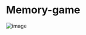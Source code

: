 # Memory-game
![image](https://github.com/user-attachments/assets/1b7ffbc8-832d-4fe3-9898-a45883b29975)
